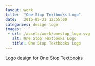 ```yaml
---
layout: work
title:  "One Stop Textbooks Logo"
date:   2015-05-31 12:55:00
categories: design logo
images: 
 - url: /assets/work/onestop_logo.svg
   alt: One Stop Textbooks Logo
   title: One Stop Textbooks Logo
---
```

Logo design for One Stop Textbooks 